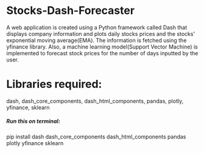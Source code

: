 # Stocks-Dash-Forecaster
A web application is created using a Python framework called Dash that displays company information and plots daily stocks prices and the stocks' exponential moving average(EMA). The information is fetched using the yfinance library.
Also, a machine learning model(Support Vector Machine) is implemented to forecast stock prices for the number of days inputted by the user.

# Libraries required: 
dash, 
dash_core_components, 
dash_html_components, 
pandas, 
plotly, 
yfinance, 
sklearn <br/>
##### Run this on terminal: 
pip install dash dash_core_components dash_html_components pandas plotly yfinance sklearn 
